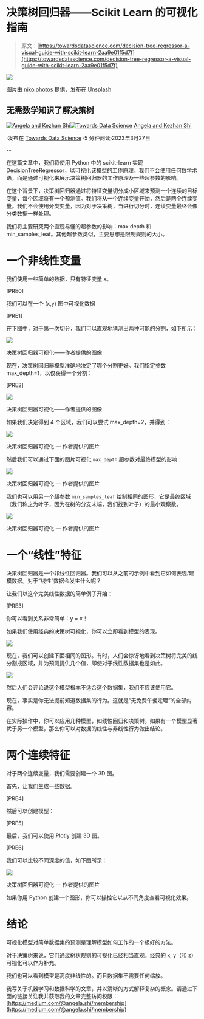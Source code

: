 # 决策树回归器——Scikit Learn 的可视化指南

> 原文：[https://towardsdatascience.com/decision-tree-regressor-a-visual-guide-with-scikit-learn-2aa9e01f5d7f](https://towardsdatascience.com/decision-tree-regressor-a-visual-guide-with-scikit-learn-2aa9e01f5d7f)

![](../Images/1c7a634936cbcb80db53a4f5a26d81d1.png)

图片由 [niko photos](https://unsplash.com/@niko_photos?utm_source=medium&utm_medium=referral) 提供，发布在 [Unsplash](https://unsplash.com/?utm_source=medium&utm_medium=referral)

## 无需数学知识了解决策树

[](https://medium.com/@angela.shi?source=post_page-----2aa9e01f5d7f--------------------------------)[![Angela and Kezhan Shi](../Images/a89d678f2f3887c0c2ff3928f9d767b4.png)](https://medium.com/@angela.shi?source=post_page-----2aa9e01f5d7f--------------------------------)[](https://towardsdatascience.com/?source=post_page-----2aa9e01f5d7f--------------------------------)[![Towards Data Science](../Images/a6ff2676ffcc0c7aad8aaf1d79379785.png)](https://towardsdatascience.com/?source=post_page-----2aa9e01f5d7f--------------------------------) [Angela and Kezhan Shi](https://medium.com/@angela.shi?source=post_page-----2aa9e01f5d7f--------------------------------)

·发布在 [Towards Data Science](https://towardsdatascience.com/?source=post_page-----2aa9e01f5d7f--------------------------------) ·5 分钟阅读·2023年3月27日

--

在这篇文章中，我们将使用 Python 中的 scikit-learn 实现 DecisionTreeRegressor，以可视化该模型的工作原理。我们不会使用任何数学术语，而是通过可视化来展示决策树回归器的工作原理及一些超参数的影响。

在这个背景下，决策树回归器通过将特征变量切分成小区域来预测一个连续的目标变量，每个区域将有一个预测值。我们将从一个连续变量开始，然后是两个连续变量。我们不会使用分类变量，因为对于决策树，当进行切分时，连续变量最终会像分类数据一样处理。

我们将主要研究两个直观易懂的超参数的影响：max depth 和 min_samples_leaf。其他超参数类似，主要思想是限制规则的大小。

# 一个非线性变量

我们使用一些简单的数据，只有特征变量 x。

[PRE0]

我们可以在一个 (x,y) 图中可视化数据

[PRE1]

在下图中，对于第一次切分，我们可以直观地猜测出两种可能的分割，如下所示：

![](../Images/b58bce69f055039ca6a6f37874b689b1.png)

决策树回归器可视化——作者提供的图像

现在，决策树回归器模型准确地决定了哪个分割更好。我们指定参数 max_depth=1，以仅获得一个分割：

[PRE2]

![](../Images/97af2310fceac27e1a94629d551e194f.png)

决策树回归器可视化——作者提供的图像

如果我们决定得到 4 个区域，我们可以尝试 max_depth=2，并得到：

![](../Images/5d66c6e3292184eaccdcec67b5e190ad.png)

决策树回归器可视化 — 作者提供的图片

然后我们可以通过下面的图片可视化 `max_depth` 超参数对最终模型的影响：

![](../Images/ce425193980e93660c02103190c00dbc.png)

决策树回归器可视化 — 作者提供的图片

我们也可以用另一个超参数 `min_samples_leaf` 绘制相同的图形，它是最终区域（我们称之为叶子，因为在树的分支末端，我们找到叶子）的最小观察数。

![](../Images/d58646d30f99a295c1f1ef77d0073a20.png)

决策树回归器可视化 — 作者提供的图片

# 一个“线性”特征

决策树回归器是一个非线性回归器。我们可以从之前的示例中看到它如何表现/建模数据。对于“线性”数据会发生什么呢？

让我们以这个完美线性数据的简单例子开始：

[PRE3]

你可以看到关系非常简单：y = x！

如果我们使用经典的决策树可视化，你可以立即看到模型的表现。

![](../Images/0ea68877d86d3bc534a1c0ec93e4f674.png)

现在，我们可以创建下面相同的图形。有时，人们会惊讶地看到决策树将完美的线分割成区域，并为预测提供几个值，即使对于线性数据集也是如此。

![](../Images/92b8a490a9d1f32e66712b9c5ba74f35.png)

然后人们会评论说这个模型根本不适合这个数据集，我们不应该使用它。

现在，事实是你无法提前知道数据集的行为。这就是“无免费午餐定理”的全部内容。

在实际操作中，你可以应用几种模型，如线性回归和决策树。如果有一个模型显著优于另一个模型，那么你可以对数据的线性与非线性行为做出结论。

# 两个连续特征

对于两个连续变量，我们需要创建一个 3D 图。

首先，让我们生成一些数据。

[PRE4]

然后可以创建模型：

[PRE5]

最后，我们可以使用 Plotly 创建 3D 图。

[PRE6]

我们可以比较不同深度的值，如下图所示：

![](../Images/09ea949b7b5c69c74fc3f7487fef5f52.png)

决策树回归器可视化 — 作者提供的图片

如果你用 Python 创建一个图形，你可以操控它以从不同角度查看可视化效果。

# 结论

可视化模型对简单数据集的预测是理解模型如何工作的一个极好的方法。

对于决策树来说，它们通过树状规则的可视化已经相当直观。经典的 x, y（和 z）可视化可以作为补充。

我们也可以看到模型是高度非线性的。而且数据集不需要任何缩放。

我写关于机器学习和数据科学的文章，并以清晰的方式解释复杂的概念。请通过下面的链接关注我并获取我的文章完整访问权限：[https://medium.com/@angela.shi/membership](https://medium.com/@angela.shi/membership)
